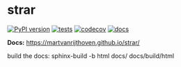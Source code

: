 # strar

[![PyPI version](https://badge.fury.io/py/strar.svg)](https://badge.fury.io/py/strar)
[![tests](https://github.com/martvanrijthoven/strar/actions/workflows/tests.yml/badge.svg)](https://github.com/martvanrijthoven/strar/actions/workflows/tests.yml)
[![codecov](https://codecov.io/gh/martvanrijthoven/strar/branch/main/graph/badge.svg?token=MA0S2F9NS6)](https://codecov.io/gh/martvanrijthoven/strar)
[![docs](https://github.com/martvanrijthoven/strar/actions/workflows/docs.yml/badge.svg)](https://github.com/martvanrijthoven/strar/actions/workflows/docs.yml)

**Docs:** https://martvanrijthoven.github.io/strar/

build the docs: sphinx-build -b html docs/ docs/build/html
